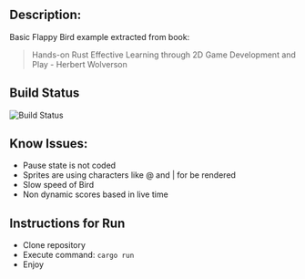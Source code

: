 ## Description:
Basic Flappy Bird example extracted from book:

> Hands-on Rust
Effective Learning through 2D Game Development and Play -
Herbert Wolverson

## Build Status

![Build Status](https://github.com/BertiRean/FlappyBird-Rust2D/actions/workflows/rust.yml/badge.svg)

## Know Issues:
 - Pause state is not coded
 - Sprites are using characters like @ and | for be rendered
 - Slow speed of Bird
 - Non dynamic scores based in live time


## Instructions for Run
- Clone repository
- Execute command: `cargo run`
- Enjoy
